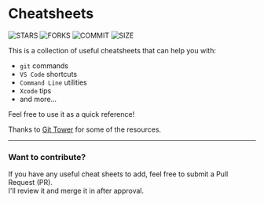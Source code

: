 # Cheatsheets

![STARS](https://img.shields.io/github/stars/singhvijayp/cheatsheets)  ![FORKS](https://img.shields.io/github/forks/singhvijayp/cheatsheets)  ![COMMIT](https://img.shields.io/github/last-commit/singhvijayp/cheatsheets)  ![SIZE](https://img.shields.io/github/repo-size/singhvijayp/cheatsheets)

This is a collection of useful cheatsheets that can help you with:

- `git` commands  
- `VS Code` shortcuts  
- `Command Line` utilities  
- `Xcode` tips  
- and more...

Feel free to use it as a quick reference!

Thanks to [Git Tower](https://www.git-tower.com/) for some of the resources.

---

### Want to contribute?

If you have any useful cheat sheets to add, feel free to submit a Pull Request (PR).  
I'll review it and merge it in after approval.
